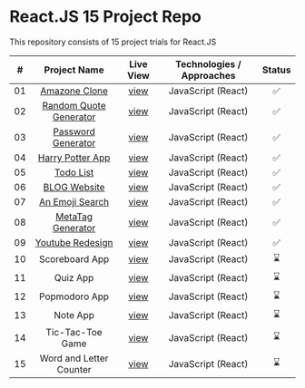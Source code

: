# React.JS 15 Project Repo

This repository consists of 15 project trials for React.JS

| **#** |    **Project Name**     | **Live View** | **Technologies / Approaches** | **Status** |
| :---: | :---------------------: | :-----------: | :---------------------------: | :--------: |
|  01   |      [Amazone Clone](https://github.com/azateser/15-React-Project/tree/main/1.%20Amazone%20Clone)      |   [view](https://azateser.github.io/15-React-Project/1.%20Amazone%20Clone/Live/)    |      JavaScript (React)       |     ✅     |
|  02   | [Random Quote Generator](https://github.com/azateser/15-React-Project/tree/main/2.%20Random%20Quote%20Generator)  |   [view](https://azateser.github.io/15-React-Project/2.%20Random%20Quote%20Generator/Live/)    |      JavaScript (React)       |     ✅     |
|  03   |   [Password Generator](https://github.com/azateser/15-React-Project/tree/main/3.%20Password%20Generator)    |   [view](https://azateser.github.io/15-React-Project/3.%20Password%20Generator/Live/)    |      JavaScript (React)       |     ✅     |
|  04   |    [Harry Potter App](https://github.com/azateser/15-React-Project/tree/main/4.%20Harry%20Potter%20App)     |   [view](https://azateser.github.io/15-React-Project/4.%20Harry%20Potter%20App/Live/)    |      JavaScript (React)       |     ✅     |
|  05   |        [Todo List](https://github.com/azateser/15-React-Project/tree/main/5.%20Todo%20List)        |   [view](https://azateser.github.io/15-React-Project/5.%20Todo%20List/Live/)    |      JavaScript (React)       |     ✅     |
|  06   |      [BLOG Website](https://github.com/azateser/15-React-Project/tree/main/6.%20Blog%20Website)       |   [view](https://azateser.github.io/15-React-Project/6.%20Blog%20Website/Live/)    |      JavaScript (React)       |     ✅     |
|  07   |     [An Emoji Search](https://github.com/azateser/15-React-Project/tree/main/7.%20An%20Emoji%20Search)     |   [view](https://azateser.github.io/15-React-Project/7.%20An%20Emoji%20Search/Live/)    |      JavaScript (React)       |     ✅     |
|  08   |    [MetaTag Generator](https://github.com/azateser/15-React-Project/tree/main/8.%20MetaTag%20Generator)    |   [view](https://azateser.github.io/15-React-Project/8.%20MetaTag%20Generator/Live/)    |      JavaScript (React)       |     ✅     |
|  09   |        [Youtube Redesign](https://github.com/azateser/15-React-Project/tree/main/9.%20Youtube%20Redesign)        |   [view](https://azateser.github.io/15-React-Project/9.%20Youtube%20Redesign/Live/)    |      JavaScript (React)       |     ✅     |
|  10   |     Scoreboard App      |   [view]()    |      JavaScript (React)       |     ⌛     |
|  11   |    Quiz App    |   [view]()    |      JavaScript (React)       |     ⌛     |
|  12   |      Popmodoro App      |   [view]()    |      JavaScript (React)       |     ⌛     |
|  13   |    Note App     |   [view]()    |      JavaScript (React)       |     ⌛     |
|  14   |    Tic-Tac-Toe Game     |   [view]()    |      JavaScript (React)       |     ⌛     |
|  15   | Word and Letter Counter |   [view]()    |      JavaScript (React)       |     ⌛     |

